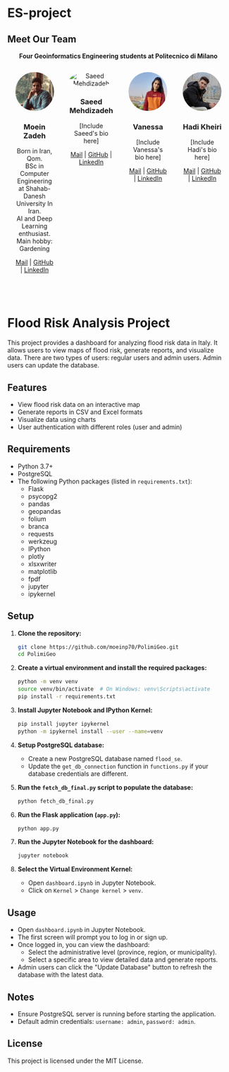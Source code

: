 # ES-project


## Meet Our Team

<p align="center">
    <strong>Four Geoinformatics Engineering students at Politecnico di Milano</strong>
</p>

<div style="display: flex; justify-content: space-around; flex-wrap: wrap; text-align: center;">
    <div style="flex: 0 0 23%; box-sizing: border-box; padding: 1em; margin-bottom: 2em;">
        <img src="images/moein.jpg" alt="Moein Zadeh" style="width: 100%; border-radius: 50%;" />
        <h3>Moein Zadeh</h3>
        <p>
            Born in Iran, Qom.<br>
            BSc in Computer Engineering at Shahab-Danesh University In Iran.<br>
            AI and Deep Learning enthusiast. Main hobby: Gardening
        </p>
        <p>
            <a href="mailto:seyed.peyghambar@mail.polimi.it"><i class="fas fa-envelope"></i> Mail</a> |
            <a href="https://github.com/moeinp70"><i class="fab fa-github"></i> GitHub</a> |
            <a href="https://www.linkedin.com/in/moein-peyghambarzadeh/"><i class="fab fa-linkedin"></i> LinkedIn</a>
        </p>
    </div>

<div style="flex: 0 0 23%; box-sizing: border-box; padding: 1em; margin-bottom: 2em;">
    <img src="images/saeed.jpg" alt="Saeed Mehdizadeh" style="width: 100%; border-radius: 50%;" />
    <h3>Saeed Mehdizadeh</h3>
    <p>[Include Saeed's bio here]</p>
    <p>
        <a href="mailto:saeed.mehdizadeh@mail.polimi.it"><i class="fas fa-envelope"></i> Mail</a> |
        <a href="https://github.com/saeedmehdizadeh"><i class="fab fa-github"></i> GitHub</a> |
        <a href="https://www.linkedin.com/in/saeed-mehdizadeh/"><i class="fab fa-linkedin"></i> LinkedIn</a>
    </p>
</div>

<div style="flex: 0 0 23%; box-sizing: border-box; padding: 1em; margin-bottom: 2em;">
    <img src="images/vanessa.jpg" alt="Vanessa" style="width: 100%; border-radius: 50%;" />
    <h3>Vanessa</h3>
    <p>[Include Vanessa's bio here]</p>
    <p>
        <a href="mailto:vanessa@mail.polimi.it"><i class="fas fa-envelope"></i> Mail</a> |
        <a href="https://github.com/vanessa"><i class="fab fa-github"></i> GitHub</a> |
        <a href="https://www.linkedin.com/in/vanessa/"><i class="fab fa-linkedin"></i> LinkedIn</a>
    </p>
</div>

<div style="flex: 0 0 23%; box-sizing: border-box; padding: 1em; margin-bottom: 2em;">
    <img src="images/hadi.jpg" alt="Hadi Kheiri" style="width: 100%; border-radius: 50%;" />
    <h3>Hadi Kheiri</h3>
    <p>[Include Hadi's bio here]</p>
    <p>
        <a href="mailto:hadi.kheiri@mail.polimi.it"><i class="fas fa-envelope"></i> Mail</a> |
        <a href="https://github.com/hadi.kheiri"><i class="fab fa-github"></i> GitHub</a> |
        <a href="https://www.linkedin.com/in/hadi-kheiri/"><i class="fab fa-linkedin"></i> LinkedIn</a>
    </p>
</div>
</div>


# Flood Risk Analysis Project

This project provides a dashboard for analyzing flood risk data in Italy. It allows users to view maps of flood risk, generate reports, and visualize data. There are two types of users: regular users and admin users. Admin users can update the database.

## Features

- View flood risk data on an interactive map
- Generate reports in CSV and Excel formats
- Visualize data using charts
- User authentication with different roles (user and admin)

## Requirements

- Python 3.7+
- PostgreSQL
- The following Python packages (listed in `requirements.txt`):
  - Flask
  - psycopg2
  - pandas
  - geopandas
  - folium
  - branca
  - requests
  - werkzeug
  - IPython
  - plotly
  - xlsxwriter
  - matplotlib
  - fpdf
  - jupyter
  - ipykernel

## Setup

1. **Clone the repository:**

    ```bash
    git clone https://github.com/moeinp70/PolimiGeo.git
    cd PolimiGeo
    ```

2. **Create a virtual environment and install the required packages:**

    ```bash
    python -m venv venv
    source venv/bin/activate  # On Windows: venv\Scripts\activate
    pip install -r requirements.txt
    ```

3. **Install Jupyter Notebook and IPython Kernel:**

    ```bash
    pip install jupyter ipykernel
    python -m ipykernel install --user --name=venv
    ```

4. **Setup PostgreSQL database:**

    - Create a new PostgreSQL database named `flood_se`.
    - Update the `get_db_connection` function in `functions.py` if your database credentials are different.

5. **Run the `fetch_db_final.py` script to populate the database:**

    ```bash
    python fetch_db_final.py
    ```

6. **Run the Flask application (`app.py`):**

    ```bash
    python app.py
    ```

7. **Run the Jupyter Notebook for the dashboard:**

    ```bash
    jupyter notebook
    ```

8. **Select the Virtual Environment Kernel:**

    - Open `dashboard.ipynb` in Jupyter Notebook.
    - Click on `Kernel` > `Change kernel` > `venv`.

## Usage

- Open `dashboard.ipynb` in Jupyter Notebook.
- The first screen will prompt you to log in or sign up.
- Once logged in, you can view the dashboard:
  - Select the administrative level (province, region, or municipality).
  - Select a specific area to view detailed data and generate reports.
- Admin users can click the "Update Database" button to refresh the database with the latest data.

## Notes

- Ensure PostgreSQL server is running before starting the application.
- Default admin credentials: `username: admin`, `password: admin`.

## License

This project is licensed under the MIT License.
